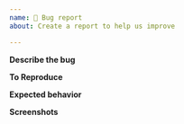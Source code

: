 ```yaml
---
name: 🐛 Bug report
about: Create a report to help us improve

---
```


<!--
Hello Gitcoiner!

Please use the template below for bugs found within Gitcoin.
If it is general support you need, reach out to us at
gitcoin.co/slack

Provide a general summary of the issue in the title above and use relevant fields below to define the problem.

-->

**Describe the bug**
<!-- A clear and concise description of what the bug is. -->

**To Reproduce**
<!-- Steps to reproduce the behavior. -->

**Expected behavior**
<!-- A clear and concise description of what you expected to happen. -->

**Screenshots**
<!-- If applicable, add screenshots to help explain your problem.)

**Desktop (please complete the following information):**

- OS:
- Browser:
- Browser Version:

**Smartphone (please complete the following information):**

- Device: 
- OS: 
- Browser:
- Version:

**Additional context**
